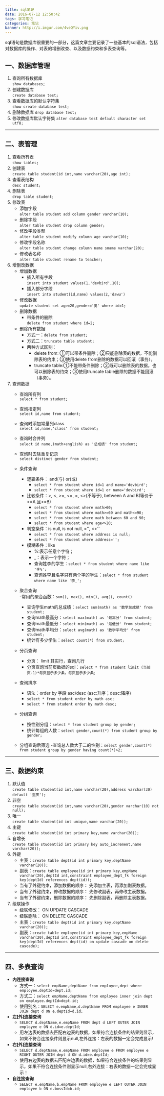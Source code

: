 ```yaml
---
title: sql笔记
date: 2016-07-12 12:50:42
tags: 学习笔记
categories: 笔记 
banner: http://i.imgur.com/4veQYiv.png
---
```

sql语句是数据库很重要的一部分，这篇文章主要记录了一些基本的sql语法，包括对数据库的操作、对表的增删改查、以及数据约束和多表查询等。
<!--more-->

## 一、数据库管理
1. 查询所有数据库  
    `show databases;`
2. 创建数据库  
    `create database test;`
3.  查看数据库的默认字符集  
    `show create database test;`
4.  删除数据库 
    `drop database test;`
5.  修改数据库默认字符集
    `alter database test default character set utf8;`

***
## 二、表管理
1. 查看所有表  
    `show tables;`
2. 创建表  
    `create table student(id int,name varchar(20),age int);`
3. 查看表结构  
    `desc student;`
4. 删除表  
    `drop table student;`
5. 修改表  
    - 添加字段  
        `alter table student add column gender varchar(10);`
    - 删除字段  
        `alter table student drop column gender;`
    - 修改字段类型  
        `alter table student modify column age varchar(10);`
    - 修改字段名称  
        `alter table student change column name sname varchar(20);`
    - 修改表名称  
        `alter table student rename to teacher;`
6. 增删改数据  
    - 增加数据  
        - 插入所有字段  
            `insert into student values(1,'devbird',10);`
        - 插入部分字段  
            `insert into student(id,name) values(2,'dawu')`
    - 修改数据  
        `update student set age=20,gender='男' where id=1;`
    - 删除数据  
        - 带条件的删除  
            `delete from student where id=2;`
    - 删除所有数据
        - 方式一：`delete from student;`
        - 方式二：`truncate table student;`
        - 两种方式区别：
            - delete from: ①可以带条件删除；②只能删除表的数据，不能删除表的约束；③使用delete from删除的数据可以回滚（事务）。
            - truncate table:①不能带条件删除；②既可以删除表的数据，也可以删除表的约束；③使用truncate table删除的数据不能回滚（事务）。
7. 查询数据
    - 查询所有列  
        `select * from student;`
    - 查询指定列  
        `select id,name from student;`
    - 查询时添加常量列class  
        `select id,name,'class' from student;`
    - 查询时合并列  
        `select id name,(math+english) as '总成绩' from student;`
    - 查询时去除重复记录  
        `select distinct gender from student;`
    - 条件查询  
        - 逻辑条件： and(与)  or(或)
            - `select * from student where id=1 and name='devbird';`
            - `select * from student where id=1 or name='devbird';`
        - 比较条件：>, <, >=, <=, =, <>(不等于), between A and B(等价于>=A 且<=B)  
            - `select * from student where math>60;`
            - `select * from student where math>=60 and math<=90;`
            - `select * from student where math between 60 and 90;`
            - `select * from student where age<>20;`
        - 判空条件：is null, is not null, ='', <>''  
            - `select * from student where address is null;`
            - `select * from student where address='';`
        - 模糊条件：like
            - %:表示任意个字符；
            - _：表示一个字符；
            - 查询姓李的学生：`select * from student where name like '李%';`
            - 查询姓李且名字只有两个字的学生：`select * from student where name like '李_';`
        
    - 聚合查询  
        -常用的聚合函数：`sum(), max(), min(), avg(), count()`
        - 查询学生math的总成绩：`select sum(math) as '数学总成绩' from student;`
        - 查询math最高分：`select max(math) as '最高分' from student;`
        - 查询math最低分：`select min(math) as '最低分' from student;`
        - 查询math平均分：`select avg(math) as '数学平均分' from student;`
        - 统计有多少学生：`select count(*) from student;`
    - 分页查询  
        - 分页： limit 其实行，查询几行
        - 分页查询当前页数据的sql：`select * from student limit (当前页-1)*每页显示多少条，每页显示多少条;`
    - 查询排序  
        - 语法：order by 字段 asc/desc  (asc:升序；desc:降序)
        - `select * from student order by math asc;` 
        - `select * from student order by math desc;`
    - 分组查询  
        - 按性别分组：`select * from student group by gender;`
        - 统计每组的人数：`select gender,count(*) from student group by gender;`
    - 分组查询后筛选
        -查询总人数大于二的性别：`select gender,count(*) from student group by gender having count(*)>2;`

***
## 三、数据约束

1. 默认值  
    `create table student(id int,name varchar(20),address varchar(30) default '重庆');`
2. 非空  
    `create table student(id int,name varchar(20),gender varchar(10) not null);`
3. 唯一  
    `create table student(id int unique,name varchar(20));`
4. 主键  
    `create table student(id int primary key,name varchar(20));`
5. 自增长  
    `create table student(id int primary key auto_increment,name varchar(20));`
6. 外键  
    - 主表：`create table dept(id int primary key,deptName varchar(20));`
    - 副表：`create table employee(id int primary key,empName varchar(20),deptId int,constraint employee_dept_fk foreign key(deptId) references dept(id));`
    - 当有了外键约束，添加数据的顺序： 先添加主表，再添加副表数据。
    - 当有了外键约束，修改数据的顺序： 先修改副表，再修改主表数据。
    - 当有了外键约束，删除数据的顺序： 先删除副表，再删除主表数据。
7. 级联操作
    - 级联修改： ON UPDATE CASCADE
    - 级联删除： ON DELETE CASCADE
    - 主表：`create table dept(id int primary key,deptName varchar(20));`
    - 副表：`create table employee(id int primary key,empName varchar(20),deptId int,constraint employee_dept_fk foreign key(deptId) references dept(id) on update cascade on delete cascade);`

***

## 四、多表查询
- **内连接查询**
    - 方式一：`select empName,deptName from employee,dept where employee.deptId=dept.id;`
    - 方式二：`select empName,deptName from employee inner join dept on employee.deptId=dept.id;`
    - 使用别名：`SELECT e.empName,d.deptName FROM employee e INNER JOIN dept d ON e.deptId=d.id;`
- **左[外]连接查询**
    - `SELECT d.deptName,e.empName FROM dept d LEFT OUTER JOIN employee e ON d.id=e.deptId;`
    - 用左边表的数据去匹配右边表的数据，如果符合连接条件的结果则显示，如果不符合连接条件则显示null,左外连接：左表的数据一定会完成显示!
- **右[外]连接查询**
    - `SELECT d.deptName,e.empName FROM employee e FROM employee e RIGHT OUTER JOIN dept d ON d.id=e.deptId;`
    - 使用右边表的数据去匹配左边表的数据，如果符合连接条件的结果则显示，如果不符合连接条件则显示null,右外连接：右表的数据一定会完成显示！
- **自连接查询**
    - `SELECT e.empName,b.empName FROM employee e LEFT OUTER JOIN employee b ON e.bossId=b.id;`

